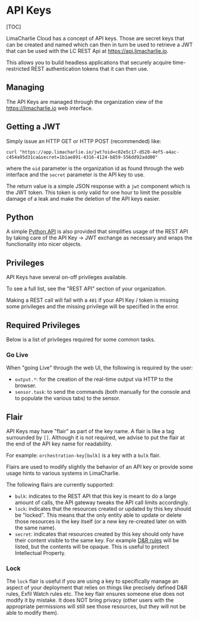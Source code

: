 # API Keys

[TOC]

LimaCharlie Cloud has a concept of API keys. Those are secret keys that can be created and named which can then in turn
be used to retrieve a JWT that can be used with the LC REST Api at https://api.limacharlie.io.

This allows you to build headless applications that securely acquire time-restricted REST authentication tokens that it
can then use.

## Managing
The API Keys are managed through the organization view of the https://limacharlie.io web interface.

## Getting a JWT
Simply issue an HTTP GET or HTTP POST (recommended) like:
```
curl "https://app.limacharlie.io/jwt?oid=c82e5c17-d520-4ef5-a4ac-c454a95d31ca&secret=1b1ae891-4316-4124-b859-556dd92add00"
```
where the `oid` parameter is the organization id as found through the web interface and the `secret` parameter is the API
key to use.

The return value is a simple JSON response with a `jwt` component which is the JWT token. This token is only valid for one
hour to limit the possible damage of a leak and make the deletion of the API keys easier.

## Python
A simple [Python API](https://github.com/refractionpoint/python-limacharlie/) is also
provided that simplifies usage of the REST API by taking care of the API Key -> JWT exchange
as necessary and wraps the functionality into nicer objects.

## Privileges
API Keys have several on-off privileges available.

To see a full list, see the "REST API" section of your organization.

Making a REST call will fail with a `401` if your API Key / token is missing
some privileges and the missing privilege will be specified in the error.

## Required Privileges
Below is a list of privileges required for some common tasks.

### Go Live
When "going Live" through the web UI, the following is required by the user:

* `output.*`: for the creation of the real-time output via HTTP to the browser.
* `sensor.task`: to send the commands (both manually for the console and to populate the various tabs) to the sensor.

## Flair
API Keys may have "flair" as part of the key name. A flair is like a tag surrounded by `[]`. Although it is not required, we
advise to put the flair at the end of the API key name for readability.

For example:
`orchestration-key[bulk]` is a key with a `bulk` flair.

Flairs are used to modify slightly the behavior of an API key or provide some usage hints to various systems in LimaCharlie.

The following flairs are currently supported:

* `bulk`: indicates to the REST API that this key is meant to do a large amount of calls, the API gateway tweaks the API call limits accordingly.
* `lock`: indicates that the resources created or updated by this key should be "locked". This means that the only entity able to update or delete those resources is the key itself (or a new key re-created later on with the same name).
* `secret`: indicates that resources created by this key should only have their content visible to the same key. For example [D&R rules](dr.md) will be listed, but the contents will be opaque. This is useful to protect Intellectual Property.

### Lock
The `lock` flair is useful if you are using a key to specifically manage an aspect of your deployment that relies on things like
precisely defined D&R rules, Exfil Watch rules etc. The key flair ensures someone else does not modify it by mistake.
It does NOT bring privacy (other users with the appropriate permissions will still see those resources, but they will not be able to modify them).